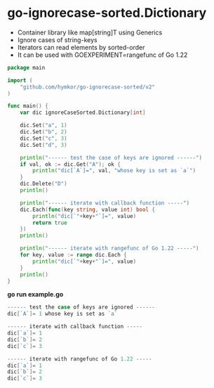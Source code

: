 go-ignorecase-sorted.Dictionary
===============================

- Container library like map[string]T using Generics
- Ignore cases of string-keys
- Iterators can read elements by sorted-order
- It can be used with GOEXPERIMENT=rangefunc of Go 1.22

```example.go
package main

import (
    "github.com/hymkor/go-ignorecase-sorted/v2"
)

func main() {
    var dic ignoreCaseSorted.Dictionary[int]

    dic.Set("a", 1)
    dic.Set("b", 2)
    dic.Set("c", 3)
    dic.Set("d", 3)

    println("------ test the case of keys are ignored ------")
    if val, ok := dic.Get("A"); ok {
        println("dic[`A`]=", val, "whose key is set as `a`")
    }
    dic.Delete("D")
    println()

    println("------ iterate with callback function -----")
    dic.Each(func(key string, value int) bool {
        println("dic[`"+key+"`]=", value)
        return true
    })
    println()

    println("------ iterate with rangefunc of Go 1.22 -----")
    for key, value := range dic.Each {
        println("dic[`"+key+"`]=", value)
    }
    println()
}
```

**go run example.go**

```go run example.go|
------ test the case of keys are ignored ------
dic[`A`]= 1 whose key is set as `a`

------ iterate with callback function -----
dic[`a`]= 1
dic[`b`]= 2
dic[`c`]= 3

------ iterate with rangefunc of Go 1.22 -----
dic[`a`]= 1
dic[`b`]= 2
dic[`c`]= 3

```
